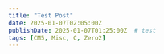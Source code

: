 ```yaml
---
title: "Test Post"
date: 2025-01-07T02:05:00Z
publishDate: 2025-01-07T01:25:00Z  # test
tags: [CM5, Misc, C, Zero2]
---
```

